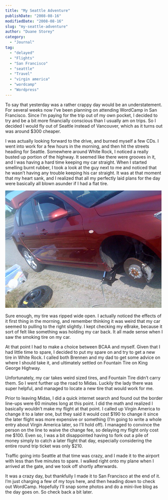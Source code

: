 ```yaml
---
title: "My Seattle Adventure"
publishDate: "2008-08-16"
modifiedDate: "2008-08-16"
slug: "my-seattle-adventure"
author: "Duane Storey"
category:
  - "Journal"
tag:
  - "delayed"
  - "Flights"
  - "San Francisco"
  - "seattle"
  - "Travel"
  - "virgin america"
  - "wordcamp"
  - "Wordpress"
---
```


To say that yesterday was a rather crappy day would be an understatement. For several weeks now I’ve been planning on attending WordCamp in San Francisco. Since I’m paying for the trip out of my own pocket, I decided to try and be a bit more financially conscious than I usually am on trips. So I decided I would fly out of Seattle instead of Vancouver, which as it turns out was around $300 cheaper.

I was actually looking forward to the drive, and burned myself a few CDs. I went into work for a few hours in the morning, and then hit the streets heading for Seattle. Somewhere around White Rock, I noticed a really busted up portion of the highway. It seemed like there were grooves in it, and I was having a hard time keeping my car straight. When I started smelling burnt rubber, I took a look at the guy next to me and noticed that he wasn’t having any trouble keeping his car straight. It was at that moment that my heart sank, and I realized that all my perfectly laid plans for the day were basically all blown asunder if I had a flat tire.

[![Flat Tire](_images/my-seattle-adventure-1.jpg)](http://flickr.com/photos/duanestorey/2766218782/in/photostream/)

Sure enough, my tire was ripped wide open. I actually noticed the effects of it first thing in the morning, and remember thinking it was weird that my car seemed to pulling to the right slightly. I kept checking my eBrake, because it sort of felt like something was holding my car back. It all made sense when I saw the smoking tire on my car.

At that point I had to make a choice between BCAA and myself. Given that I had little time to spare, I decided to put my spare on and try to get a new tire in White Rock. I called both Brennen and my dad to get some advice on where I should take it, and ultimately settled on Fountain Tire on King George Highway.

Unfortunately, my car takes weird sized tires, and Fountain Tire didn’t carry them. So I went further up the road to Midas. Luckily the lady there was super helpful, and managed to locate a new tire that would work for me.

Prior to leaving Midas, I did a quick internet search and found out the border line-ups were 60 minutes long at this point. I did the math and realized I basically wouldn’t make my flight at that point. I called up Virgin America to change it to a later one, but they said it would cost $190 to change it since the later flight was more expensive or something (I’m going to write a whole entry about Virgin America later, so I’ll hold off). I managed to convince the person on the line to waive the change fee, so delaying my flight only cost me $100. Even so, I was a bit disappointed having to fork out a pile of money simply to catch a later flight that day, especially considering the entire round trip ticket was only $210.

Traffic going into Seattle at that time was crazy, and I made it to the airport with less than five minutes to spare. I walked right onto my plane when I arrived at the gate, and we took off shortly afterwards.

It was a crazy day, but thankfully I made it to San Francisco at the end of it. I’m just charging a few of my toys here, and then heading down to check out WordCamp. Hopefully I’ll snap some photos and do a mini-live blog as the day goes on. So check back a bit later.